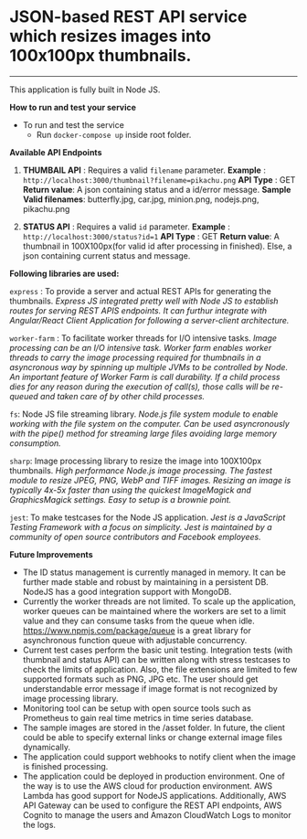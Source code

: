 # JSON-based REST API service which resizes images into 100x100px thumbnails.
---

This application is fully built in Node JS. 

**How to run and test your service**
* To run and test the service
    * Run `docker-compose up` inside root folder.

**Available API Endpoints**

1. **THUMBAIL API** :
Requires a valid `filename` parameter.
**Example** : `http://localhost:3000/thumbnail?filename=pikachu.png`
**API Type** : GET
**Return value**: A json containing status and a id/error message. 
**Sample Valid filenames**: butterfly.jpg, car.jpg, minion.png, nodejs.png, pikachu.png

2. **STATUS API** :
Requires a valid `id` parameter.
**Example** : `http://localhost:3000/status?id=1`
**API Type** : GET
**Return value**: A thumbnail in 100X100px(for valid id after processing in finished). 
Else, a json containing current status and message.

**Following libraries are used:**

`express` : To provide a server and actual REST APIs for generating the thumbnails.
*Express JS integrated pretty well with Node JS to establish routes for serving REST APIS endpoints. It can furthur integrate with Angular/React Client Application for following a server-client architecture.*

`worker-farm` : To facilitate worker threads for I/O intensive tasks.
*Image processing can be an I/O intensive task. Worker farm enables worker threads to carry the image processing required for thumbnails in a asyncronous way by spinning up multiple JVMs to be controlled by Node. An important feature of Worker Farm is call durability. If a child process dies for any reason during the execution of call(s), those calls will be re-queued and taken care of by other child processes.*

`fs`: Node JS file streaming library.
*Node.js file system module to enable working with the file system on the computer. Can be used asyncronously with the pipe() method for streaming large files avoiding large memory consumption.*

`sharp`: Image processing library to resize the image into 100X100px thumbnails.
*High performance Node.js image processing. The fastest module to resize JPEG, PNG, WebP and TIFF images. Resizing an image is typically 4x-5x faster than using the quickest ImageMagick and GraphicsMagick settings. Easy to setup is a brownie point.*

`jest`: To make testcases for the Node JS application.
*Jest is a JavaScript Testing Framework with a focus on simplicity. Jest is maintained by a community of open source contributors and Facebook employees.*

**Future Improvements**

* The ID status management is currently managed in memory. It can be further made stable and robust by maintaining in a persistent DB. NodeJS has a good integration support with MongoDB.
* Currently the worker threads are not limited. To scale up the application, worker queues can be maintained where the workers are set to a limit value and they can consume tasks from the queue when idle. https://www.npmjs.com/package/queue is a great library for asynchronous function queue with adjustable concurrency.
* Current test cases perform the basic unit testing. Integration tests (with thumbnail and status API) can be written along with stress testcases to check the limits of application.
Also, the file extensions are limited to few supported formats such as PNG, JPG etc. The user should get understandable error message if image format is not recognized by image processing library.
* Monitoring tool can be setup with open source tools such as Prometheus to gain real time metrics in time series database.
* The sample images are stored in the /asset folder. In future, the client could be able to specify external links or change external image files dynamically.
* The application could support webhooks to notify client when the image is finished processing.
* The application could be deployed in production environment. One of the way is to use the AWS cloud for production environment. AWS Lambda has good support for NodeJS applications. Additionally, AWS API Gateway can be used to configure the REST API endpoints, AWS Cognito to manage the users and Amazon CloudWatch Logs to monitor the logs.